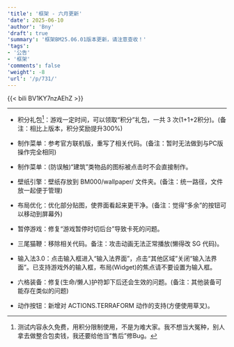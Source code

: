 ```yaml
---
'title': '框架 - 六月更新'
'date': 2025-06-10
'author': 'Bny'
'draft': true
'summary': '框架BM25.06.01版本更新，请注意查收！'
'tags':
- '公告'
- '框架'
'comments': false
'weight': -8
'url': '/p/731/'
---
```


{{< bili BV1KY7nzAEhZ >}}

---


- 积分礼包[^1]：游戏一定时间，可以领取“积分”礼包，一共 3 次(1+1+2积分)。(备注：相比上版本，积分奖励提升300%)

[^1]: 测试内容永久免费，用积分限制使用，不是为难大家。我不想当大冤种，别人拿去做整合包卖钱，我还要给他当“售后”修Bug。</small>

- 制作菜单：参考官方联机版，重写了相关代码。(备注：暂时无法做到与PC版操作完全相同)

- 制作菜单：(防误触)“建筑”类物品的图标被点击时不会直接制作。

- 壁纸引擎：壁纸存放到 BM000/wallpaper/ 文件夹。(备注：统一路径，文件放一起便于管理)

- 布局优化：优化部分贴图，使界面看起来更干净。(备注：觉得“多余”的按钮可以移动到屏幕外)

- 暂停游戏：修复“游戏暂停时切后台”导致卡死的问题。

- 三尾猫鞭：移除相关代码。备注：攻击动画无法正常播放(懒得改 SG 代码)。

- 输入法3.0：点击输入框进入“输入法界面”，点击“其他区域”关闭“输入法界面”。已支持游戏外的输入框，布局(Widget)的焦点请不要设置为输入框。

- 六格装备：修复(生命/懒人)护符卸下后还会生效的问题。(备注：其他装备可能存在类似的问题)

- 动作按钮：新增对 ACTIONS.TERRAFORM 动作的支持(方便使用草叉)。

